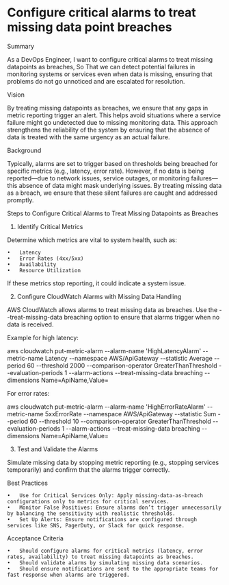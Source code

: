 
# Configure critical alarms to treat missing data point breaches
Summary

As a DevOps Engineer, I want to configure critical alarms to treat missing datapoints as breaches, So That we can detect potential failures in monitoring systems or services even when data is missing, ensuring that problems do not go unnoticed and are escalated for resolution.

Vision

By treating missing datapoints as breaches, we ensure that any gaps in metric reporting trigger an alert. This helps avoid situations where a service failure might go undetected due to missing monitoring data. This approach strengthens the reliability of the system by ensuring that the absence of data is treated with the same urgency as an actual failure.

Background

Typically, alarms are set to trigger based on thresholds being breached for specific metrics (e.g., latency, error rate). However, if no data is being reported—due to network issues, service outages, or monitoring failures—this absence of data might mask underlying issues. By treating missing data as a breach, we ensure that these silent failures are caught and addressed promptly.

Steps to Configure Critical Alarms to Treat Missing Datapoints as Breaches

1. Identify Critical Metrics

Determine which metrics are vital to system health, such as:

	•	Latency
	•	Error Rates (4xx/5xx)
	•	Availability
	•	Resource Utilization
If these metrics stop reporting, it could indicate a system issue.

2. Configure CloudWatch Alarms with Missing Data Handling

AWS CloudWatch allows alarms to treat missing data as breaches. Use the --treat-missing-data breaching option to ensure that alarms trigger when no data is received.

Example for high latency:

aws cloudwatch put-metric-alarm --alarm-name 'HighLatencyAlarm'   --metric-name Latency --namespace AWS/ApiGateway   --statistic Average --period 60 --threshold 2000   --comparison-operator GreaterThanThreshold --evaluation-periods 1   --alarm-actions <SNS-Topic-ARN>   --treat-missing-data breaching   --dimensions Name=ApiName,Value=<api-name>

For error rates:

aws cloudwatch put-metric-alarm --alarm-name 'HighErrorRateAlarm'   --metric-name 5xxErrorRate --namespace AWS/ApiGateway   --statistic Sum --period 60 --threshold 10   --comparison-operator GreaterThanThreshold --evaluation-periods 1   --alarm-actions <SNS-Topic-ARN>   --treat-missing-data breaching   --dimensions Name=ApiName,Value=<api-name>

3. Test and Validate the Alarms

Simulate missing data by stopping metric reporting (e.g., stopping services temporarily) and confirm that the alarms trigger correctly.

Best Practices

	•	Use for Critical Services Only: Apply missing-data-as-breach configurations only to metrics for critical services.
	•	Monitor False Positives: Ensure alarms don’t trigger unnecessarily by balancing the sensitivity with realistic thresholds.
	•	Set Up Alerts: Ensure notifications are configured through services like SNS, PagerDuty, or Slack for quick response.

Acceptance Criteria

	•	Should configure alarms for critical metrics (latency, error rates, availability) to treat missing datapoints as breaches.
	•	Should validate alarms by simulating missing data scenarios.
	•	Should ensure notifications are sent to the appropriate teams for fast response when alarms are triggered.

